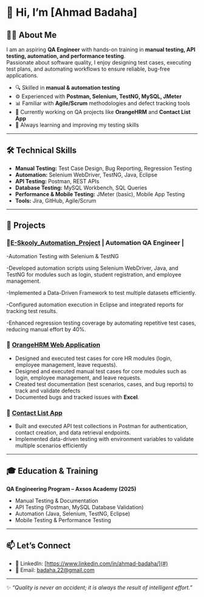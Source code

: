 # 👋 Hi, I’m [Ahmad Badaha]  

## 👨‍💻 About Me  
I am an aspiring **QA Engineer** with hands-on training in **manual testing, API testing, automation, and performance testing**.  
Passionate about software quality, I enjoy designing test cases, executing test plans, and automating workflows to ensure reliable, bug-free applications.  

- 🔍 Skilled in **manual & automation testing**  
- ⚙️ Experienced with **Postman, Selenium, TestNG, MySQL, JMeter**  
- 📊 Familiar with **Agile/Scrum** methodologies and defect tracking tools  
- 🎯 Currently working on QA projects like **OrangeHRM** and **Contact List App**  
- 🌱 Always learning and improving my testing skills  

---

## 🛠️ Technical Skills  
- **Manual Testing:** Test Case Design, Bug Reporting, Regression Testing  
- **Automation:** Selenium WebDriver, TestNG, Java, Eclipse  
- **API Testing:** Postman, REST APIs  
- **Database Testing:** MySQL Workbench, SQL Queries  
- **Performance & Mobile Testing:** JMeter (basic), Mobile App Testing  
- **Tools:** Jira, GitHub, Agile/Scrum  

---

## 📂 Projects  
###  🔸[E-Skooly_Automation_Project](https://github.com/Abadaha/E-Skooly_selenium-test-automation-tesNG-pom)   | Automation QA Engineer |
-Automation Testing with Selenium & TestNG

-Developed automation scripts using Selenium WebDriver, Java, and TestNG for modules such as login, student registration, and employee management.

-Implemented a Data-Driven Framework to test multiple datasets efficiently.

-Configured automation execution in Eclipse and integrated reports for tracking test results.

-Enhanced regression testing coverage by automating repetitive test cases, reducing manual effort by 40%.

### 🔸 [OrangeHRM Web Application](https://github.com/Abadaha/OrangeHRM-Functional-Testing)  
- Designed and executed test cases for core HR modules (login, employee management, leave requests).  
- Designed and executed manual test cases for core modules such as login, employee management, and leave requests.
- Created test documentation (test scenarios, cases, and bug reports) to track and validate defects
- Documented bugs and tracked issues with **Excel**.  

### 🔸 [Contact List App](https://github.com/Abadaha/ContactListApp---APITesting)  
- Built and executed API test collections in Postman for authentication, contact creation, and data retrieval endpoints.
- Implemented data-driven testing with environment variables to validate multiple scenarios efficiently
 

---

## 🎓 Education & Training  
**QA Engineering Program – Axsos Academy (2025)**  
- Manual Testing & Documentation  
- API Testing (Postman, MySQL Database Validation)  
- Automation (Java, Selenium, TestNG, Eclipse)  
- Mobile Testing & Performance Testing  

---

## 📫 Let’s Connect  
- 💼 LinkedIn: [https://www.linkedin.com/in/ahmad-badaha/](#)  
- 📧 Email: badaha.22@gmail.com  

---
✨ *“Quality is never an accident; it is always the result of intelligent effort.”*  
